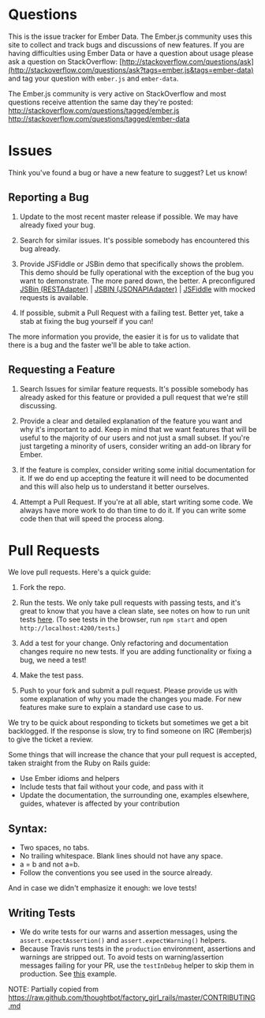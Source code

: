 # Questions

This is the issue tracker for Ember Data. The Ember.js community uses this site
to collect and track bugs and discussions of new features. If you are having
difficulties using Ember Data or have a question about usage please ask a
question on StackOverflow:
[http://stackoverflow.com/questions/ask](http://stackoverflow.com/questions/ask?tags=ember.js&tags=ember-data)
and tag your question with `ember.js` and `ember-data`.

The Ember.js community is very active on StackOverflow and most questions
receive attention the same day they're posted:
http://stackoverflow.com/questions/tagged/ember.js
http://stackoverflow.com/questions/tagged/ember-data

# Issues

Think you've found a bug or have a new feature to suggest? Let us know!

## Reporting a Bug
1. Update to the most recent master release if possible. We may have already
fixed your bug.

2. Search for similar issues. It's possible somebody has encountered
this bug already.

3. Provide JSFiddle or JSBin demo that specifically shows the problem. This
demo should be fully operational with the exception of the bug you want to
demonstrate. The more pared down, the better. A preconfigured [JSBin (RESTAdapter)][rest] | [JSBIN (JSONAPIAdapter)][json-api] |
[JSFiddle][2] with mocked requests is available.


[rest]: http://emberjs.jsbin.com/nunico/1/edit?html,js,output
[json-api]: http://emberjs.jsbin.com/sarobu/1/edit?html,js,output
[2]: http://jsfiddle.net/842xesgc/

4. If possible, submit a Pull Request with a failing test. Better yet, take
a stab at fixing the bug yourself if you can!

The more information you provide, the easier it is for us to validate that
there is a bug and the faster we'll be able to take action.

## Requesting a Feature

1. Search Issues for similar feature requests. It's possible somebody has
already asked for this feature or provided a pull request that we're still
discussing.

2. Provide a clear and detailed explanation of the feature you want and why
it's important to add. Keep in mind that we want features that will be useful
to the majority of our users and not just a small subset. If you're just
targeting a minority of users, consider writing an add-on library for Ember.

3. If the feature is complex, consider writing some initial documentation for
it. If we do end up accepting the feature it will need to be documented and
this will also help us to understand it better ourselves.

4. Attempt a Pull Request. If you're at all able, start writing some code. We
always have more work to do than time to do it. If you can write some code
then that will speed the process along.

# Pull Requests

We love pull requests. Here's a quick guide:

1. Fork the repo.

2. Run the tests. We only take pull requests with passing tests, and it's great
to know that you have a clean slate, see notes on how to run unit tests [here](https://github.com/emberjs/data#how-to-run-unit-tests). (To see tests in the browser,
run `npm start` and open `http://localhost:4200/tests`.)

3. Add a test for your change. Only refactoring and documentation changes
require no new tests. If you are adding functionality or fixing a bug, we need
a test!

4. Make the test pass.

5. Push to your fork and submit a pull request. Please provide us with some
explanation of why you made the changes you made. For new features make sure to
explain a standard use case to us.

We try to be quick about responding to tickets but sometimes we get a bit
backlogged. If the response is slow, try to find someone on IRC (#emberjs) to
give the ticket a review.

Some things that will increase the chance that your pull request is accepted,
taken straight from the Ruby on Rails guide:

* Use Ember idioms and helpers
* Include tests that fail without your code, and pass with it
* Update the documentation, the surrounding one, examples elsewhere, guides,
  whatever is affected by your contribution

## Syntax:

* Two spaces, no tabs.
* No trailing whitespace. Blank lines should not have any space.
* a = b and not a=b.
* Follow the conventions you see used in the source already.

And in case we didn't emphasize it enough: we love tests!

## Writing Tests

* We do write tests for our warns and assertion messages, using the `assert.expectAssertion()` and `assert.expectWarning()` helpers.
* Because Travis runs tests in the `production` environment, assertions and warnings are stripped out. To avoid tests on warning/assertion messages failing for your PR, use the `testInDebug` helper to skip them in production. See [this](https://github.com/emberjs/data/blob/b3eb9c098ef8c2cf9ff3378ed079769782c02bb5/tests/integration/adapter/queries-test.js#L32) example.


NOTE: Partially copied from https://raw.github.com/thoughtbot/factory_girl_rails/master/CONTRIBUTING.md

